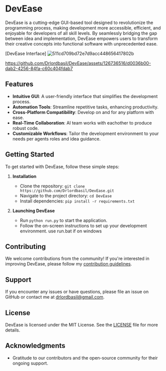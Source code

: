 

# DevEase

DevEase is a cutting-edge GUI-based tool designed to revolutionize the programming process, making development more accessible, efficient, and enjoyable for developers of all skill levels. By seamlessly bridging the gap between idea and implementation, DevEase empowers users to transform their creative concepts into functional software with unprecedented ease.

[DevEase Interface]
![511cd709bd72e7d9acc448656417802b](https://github.com/Drlordbasil/DevEase/assets/126736516/13bf5eb1-15be-4081-a72c-71eda6a1deed)


https://github.com/Drlordbasil/DevEase/assets/126736516/d0036b00-dab2-4256-84fa-c60c404fdab7



## Features

- **Intuitive GUI**: A user-friendly interface that simplifies the development process.
- **Automation Tools**: Streamline repetitive tasks, enhancing productivity.
- **Cross-Platform Compatibility**: Develop on and for any platform with ease.
- **Real-Time Collaboration**: AI team works with eachother to produce robust code.
- **Customizable Workflows**: Tailor the development environment to your needs per agents roles and idea guidance.

## Getting Started

To get started with DevEase, follow these simple steps:

1. **Installation**
   - Clone the repository: `git clone https://github.com/Drlordbasil/DevEase.git`
   - Navigate to the project directory: `cd DevEase`
   - Install dependencies: `pip install -r requirements.txt`

2. **Launching DevEase**
   - Run `python run.py` to start the application.
   - Follow the on-screen instructions to set up your development environment.
use run.bat if on windows


## Contributing

We welcome contributions from the community! If you're interested in improving DevEase, please follow my [contribution guidelines](LINK_TO_CONTRIBUTING_GUIDELINES).

## Support

If you encounter any issues or have questions, please file an issue on GitHub or contact me at drlordbasil@gmail.com.

## License

DevEase is licensed under the MIT License. See the [LICENSE](LINK_TO_LICENSE) file for more details.

## Acknowledgments

- Gratitude to our contributors and the open-source community for their ongoing support.

